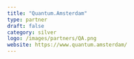 ```yaml
---
title: "Quantum.Amsterdam"
type: partner
draft: false
category: silver
logo: /images/partners/QA.png
website: https://www.quantum.amsterdam/
---
```

